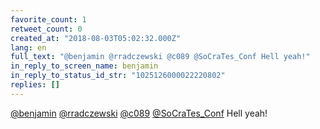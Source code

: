 ```yaml
---
favorite_count: 1
retweet_count: 0
created_at: "2018-08-03T05:02:32.000Z"
lang: en
full_text: "@benjamin @rradczewski @c089 @SoCraTes_Conf Hell yeah!"
in_reply_to_screen_name: benjamin
in_reply_to_status_id_str: "1025126000022220802"
replies: []
---
```


[@benjamin](https://twitter.com/benjamin)
[@rradczewski](https://twitter.com/rradczewski)
[@c089](https://twitter.com/c089)
[@SoCraTes_Conf](https://twitter.com/SoCraTes_Conf) Hell yeah!
